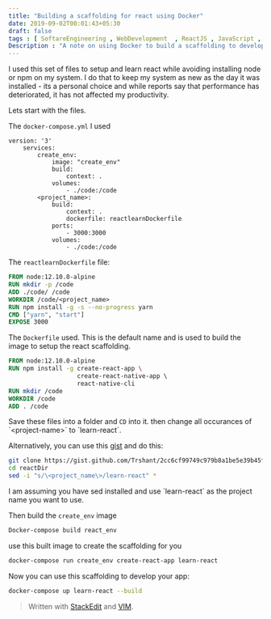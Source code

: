 ```yaml
---
title: "Building a scaffolding for react using Docker"  
date: 2019-09-02T00:01:43+05:30  
draft: false  
tags : [ SoftareEngineering , WebDevelopment  , ReactJS , JavaScript , JavaScriptFramework , Docker  ]  
Description : "A note on using Docker to build a scaffolding to develop react apps and then using Docker to develop react apps"  
---
```


I used this set of files to setup and learn react while avoiding installing node or npm on my system. I do that to keep my system as new as the day it was installed - its a personal choice and while reports say that performance has deteriorated, it has not affected my productivity.

Lets start with the files.

The `docker-compose.yml`  I used
```docker-compose
version: '3'
	services:
		create_env:
			image: "create_env"
			build:
				context: .
			volumes:
				- ./code:/code
		<project_name>:
			build:
				context: .
				dockerfile: reactlearnDockerfile
			ports:
				- 3000:3000
			volumes:
				- ./code:/code
```

The `reactlearnDockerfile` file:
```dockerfile
FROM node:12.10.0-alpine  
RUN mkdir -p /code  
ADD ./code/ /code  
WORKDIR /code/<project_name>  
RUN npm install -g -s --no-progress yarn  
CMD ["yarn", "start"]  
EXPOSE 3000
```
The `Dockerfile` used. This is the default name and is used to build the image to setup the react scaffolding.
```dockerfile
FROM node:12.10.0-alpine  
RUN npm install -g create-react-app \  
                   create-react-native-app \  
                   react-native-cli  
RUN mkdir /code  
WORKDIR /code  
ADD . /code  
```

Save these files into a folder and `CD` into it. then change all occurances of ´\<project-name\>´ to ´learn-react´.

Alternatively, you can use this [gist](https://gist.github.com/Trshant/2cc6cf99749c979b8a1be5e39b45f757) and do this:
```sh
git clone https://gist.github.com/Trshant/2cc6cf99749c979b8a1be5e39b45f757 reactDir
cd reactDir
sed -i "s/\<project_name\>/learn-react" *
```
I am assuming you have sed installed and use ´learn-react´ as the project name you want to use.

Then build the `create_env` image
```sh
Docker-compose build react_env
```

use this built image to create the scaffolding for you
```sh
docker-compose run create_env create-react-app learn-react
```

Now you can use this scaffolding to develop your app:
```sh
docker-compose up learn-react --build
```



> Written with [StackEdit](https://stackedit.io/) and [VIM](https://www.vim.org/).

